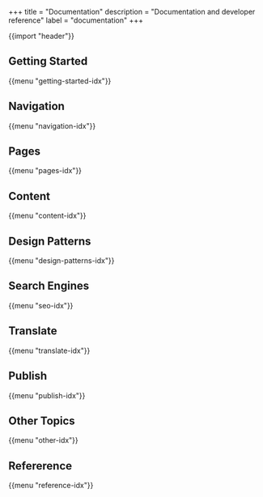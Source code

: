+++
title = "Documentation"
description = "Documentation and developer reference"
label = "documentation"
+++

{{import "header"}}

## Getting Started

{{menu "getting-started-idx"}}

## Navigation

{{menu "navigation-idx"}}

## Pages

{{menu "pages-idx"}}

## Content

{{menu "content-idx"}}

## Design Patterns

{{menu "design-patterns-idx"}}

## Search Engines

{{menu "seo-idx"}}

## Translate

{{menu "translate-idx"}}

## Publish

{{menu "publish-idx"}}

## Other Topics

{{menu "other-idx"}}

## Refererence

{{menu "reference-idx"}}
